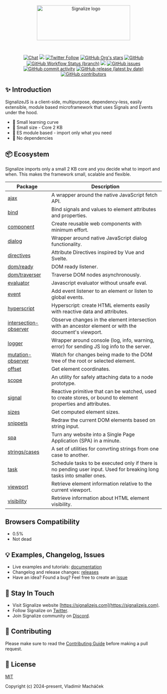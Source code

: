 <br>

<p align="center">
	<a href="https://signalizejs.com" target="_blank" rel="noopener noreferrer">
		<picture>
			<source media="(prefers-color-scheme: dark)" srcset="https://signalizejs.com/images/logo/logo-dark.svg">
			<source media="(prefers-color-scheme: light)" srcset="https://signalizejs.com/images/logo/logo-light.svg">
			<img alt="Signalize logo" src="https://signalizejs.com/images/logo/logo-light.svg" height="112" width="300">
		</picture>
	</a>
</p>

<br>

<p align="center">
<a href="https://discord.com/invite/V82TvAVRKY"><img src="https://img.shields.io/badge/chat-on%20discord-7289da.svg?sanitize=true" alt="Chat"></a>
<a href="https://github.com/signalizejs/signalize/discussions"><img src="https://user-images.githubusercontent.com/14016808/132510133-76bb66a9-951f-4411-9236-140cac7b7472.png"></a>
<a href="https://twitter.com/signalizejs"><img alt="Twitter Follow" src="https://img.shields.io/twitter/follow/signalizejs?style=social"></a>
<a href="https://github.com/signalizejs/signalize"><img alt="GitHub Org's stars" src="https://img.shields.io/github/stars/signalizejs/signalize?style=social"></a>
<a href="https://github.com/signalizejs/signalize/blob/master/LICENSE"><img alt="GitHub" src="https://img.shields.io/github/license/signalizejs/signalize"></a>
<br>
<a href="(https://github.com/signalizejs/signalize/actions/workflows/tests.yaml"><img alt="GitHub Workflow Status (branch)" src="https://github.com/signalizejs/signalize/actions/workflows/tests.yaml/badge.svg"></a>
<a href="https://codecov.io/gh/signalizejs/signalize"><img src="https://codecov.io/gh/signalizejs/signalize/branch/master/graph/badge.svg?token=ZJLKX877DF"/></a>
<a href="https://github.com/signalizejs/signalize/issues"><img alt="GitHub issues" src="https://img.shields.io/github/issues/signalizejs/signalize"></a>
<a href="https://github.com/signalizejs/signalize"><img alt="GitHub commit activity" src="https://img.shields.io/github/commit-activity/m/signalizejs/signalize"></a>
<a href="https://github.com/signalizejs/signalize/releases"><img alt="GitHub release (latest by date)" src="https://img.shields.io/github/v/release/signalizejs/signalize"></a>
<a href="https://github.com/signalizejs/signalize"><img alt="GitHub contributors" src="https://img.shields.io/github/contributors/signalizejs/signalize"></a>
</p>

## ✨ Introduction

SignalizeJS is a client-side, multipurpose, dependency-less, easily extensible, module based microframework that uses Signals and Events under the hood.
- 💎 Small learning curve
- 💎 Small size - Core 2 KB
- 💎 ES module based - import only what you need
- 💎 No dependencies

## 📦 Ecosystem
Signalize imports only a small 2 KB core and you decide what to import and when.
This makes the framework small, scalable and flexible.

| Package                |  Description                                                                                                           |
| -----------------------| -----------------------------------------------------------------------------------------------------------------------|
| [ajax]                 | A wrapper around the native JavaScript fetch API.                                                                      |
| [bind]                 | Bind signals and values to element attributes and properties.                                                          |
| [component]            | Create reusable web components with minimum effort.                                                                    |
| [dialog]               | Wrapper around native JavaScript dialog functionality.                                                                 |
| [directives]           | Attribute Directives inspired by Vue and Svelte.                                                                       |
| [dom/ready]            | DOM ready listener.                                                                                                    |
| [dom/traverser]        | Traverse DOM nodes asynchronously.                                                                                     |
| [evaluator]            | Javascript evaluator without unsafe eval.                                                                              |
| [event]                | Add event listener to an element or listen to global events.                                                           |
| [hyperscript]          | Hyperscript: create HTML elements easily with reactive data and attributes.                                            |
| [intersection-observer]| Observe changes in the element intersection with an ancestor element or with the document's viewport.                  |
| [logger]               | Wrapper around console (log, info, warning, error) for sending JS log info to the server.                              |
| [mutation-observer]    | Watch for changes being made to the DOM tree of the root or selected element.                                          |
| [offset]               | Get element coordinates.                                                                                               |
| [scope]                | An utility for safely attaching data to a node prototype.                                                              |
| [signal]               | Reactive primitive that can be watched, used to create stores, or bound to element properties and attributes.          |
| [sizes]                | Get computed element sizes.                                                                                            |
| [snippets]             | Redraw the current DOM elements based on string input.                                                                 |
| [spa]                  | Turn any website into a Single Page Application (SPA) in a minute.                                                     |
| [strings/cases]        | A set of utilities for convrting strings from one case to another.                                                     |
| [task]                 | Schedule tasks to be executed only if there is no pending user input. Used for breaking long tasks into smaller ones.  |
| [viewport]             | Retrieve element information relative to the current viewport.                                                         |
| [visibility]           | Retrieve information about HTML element visibility.                                                                    |

[ajax]: https://signalizejs.com/docs/modules/ajax
[bind]: https://signalizejs.com/docs/modules/bind
[component]: https://signalizejs.com/docs/modules/component
[dialog]: https://signalizejs.com/docs/modules/dialog
[directives]: https://signalizejs.com/docs/modules/directives
[dom/ready]: https://signalizejs.com/docs/modules/dom-ready
[dom/traverser]: https://signalizejs.com/docs/modules/dom-traverser
[evaluator]: https://signalizejs.com/docs/modules/evaluator
[event]: https://signalizejs.com/docs/modules/event
[hyperscript]: https://signalizejs.com/docs/modules/hyperscript
[intersection-observer]: https://signalizejs.com/docs/modules/intersection-observer
[logger]: https://signalizejs.com/docs/modules/logger
[mutation-observer]: https://signalizejs.com/docs/modules/mutation-observer
[offset]: https://signalizejs.com/docs/modules/offset
[scope]: https://signalizejs.com/docs/modules/scope
[signal]: https://signalizejs.com/docs/modules/signal
[sizes]: https://signalizejs.com/docs/modules/sizes
[snippets]: https://signalizejs.com/docs/modules/snippets
[spa]: https://signalizejs.com/docs/modules/spa
[strings/cases]: https://signalizejs.com/docs/modules/strings-cases
[task]: https://signalizejs.com/docs/modules/task
[viewport]: https://signalizejs.com/docs/modules/viewport
[visibility]: https://signalizejs.com/docs/modules/visibility

## Browsers Compatibility
- 0.5%
- Not dead

## 💡 Examples, Changelog, Issues
- Live examples and tutorials: [documentation](https://signalizejs.com/docs/introduction)
- Changelog and release changes: [releases](https://github.com/signalizejs/signalize/releases)
- Have an idea? Found a bug? Feel free to create an [issue](https://github.com/signalizejs/signalize/issues)

## 🤟 Stay In Touch

- Visit Signalize website [https://signalizejs.com](https://signalizejs.com).
- Follow Signalize on [Twitter](https://twitter.com/signalizejs).
- Join Signalize community on [Discord](https://discord.com/invite/V82TvAVRKY).

## 👷 Contributing
Please make sure to read the [Contributing Guide](https://github.com/signalizejs/signalize/blob/master/.github/CODE_OF_CONDUCT.md) before making a pull request.

## 📝 License

[MIT](https://opensource.org/licenses/MIT)

Copyright (c) 2024-present, Vladimír Macháček
